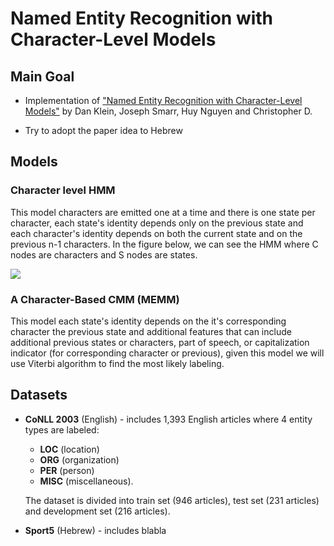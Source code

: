 # Named Entity Recognition with Character-Level Models

## Main Goal

* Implementation of ["Named Entity Recognition with Character-Level Models"](https://nlp.stanford.edu/manning/papers/conll-ner.pdf) by Dan Klein, Joseph Smarr, Huy Nguyen and Christopher D. 

* Try to adopt the paper idea to Hebrew

## Models

### Character level HMM

This model characters are emitted one at a time and there is one state per character, each state's identity depends only on the previous state and each character's identity depends on both the current state and on the previous n-1 characters. 
In the figure below, we can see the HMM where C nodes are characters and S nodes are states.

![](https://user-images.githubusercontent.com/11094765/43415766-1ce71600-943f-11e8-9517-86143c496cf6.jpg)

### A Character-Based CMM (MEMM)

This model each state's identity depends on the it's corresponding character the previous state and additional features that can include additional previous states or characters, part of speech, or capitalization indicator (for corresponding character or previous), given this model we will use Viterbi algorithm to find the most likely labeling. 

## Datasets

* **CoNLL 2003** (English) -  includes 1,393 English articles where 4 entity types are labeled:
   * **LOC** (location)
   * **ORG** (organization)
   * **PER** (person)
   * **MISC** (miscellaneous). 

  The dataset is divided into train set (946 articles), test set (231 articles) and development set (216 articles). 

* **Sport5** (Hebrew) - includes blabla 
